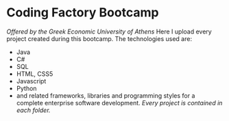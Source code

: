 # Coding Factory Bootcamp
*Offered by the Greek Economic University of Athens*
Here I upload every project created during this bootcamp. The technologies used are:
- Java
- C#
- SQL 
- HTML, CSS5
- Javascript
- Python
- and related frameworks, libraries and programming styles for a complete enterprise software development.
*Every project is contained in each folder.*

